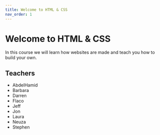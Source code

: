 ```yaml
---
title: Welcome to HTML & CSS
nav_order: 1
---
```


# Welcome to HTML & CSS

In this course we will learn how websites are made and teach you how to build your own.

## Teachers

* AbdelHamid
* Barbara
* Darren
* Flaco
* Jeff
* Jon
* Laura
* Neuza
* Stephen

